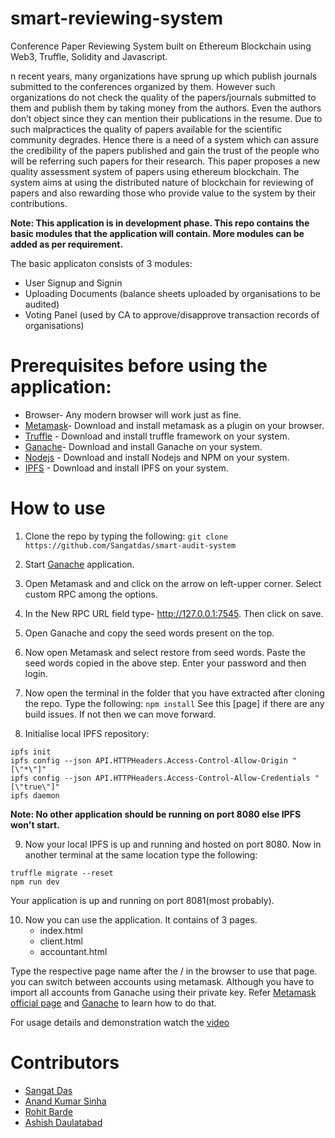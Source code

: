 # smart-reviewing-system
Conference Paper Reviewing System built on Ethereum Blockchain using Web3, Truffle, Solidity and Javascript.

n recent years, many organizations have sprung up which publish journals 	submitted to the conferences organized by them. However such organizations do 	not check the quality of the papers/journals submitted to them and publish them by 	taking money from the authors. Even the authors don’t object since they can 	mention their publications in the resume. Due to such malpractices the quality of 	papers available for the scientific community degrades. Hence there is a need of a 	system which can assure the credibility of the papers published and gain the trust of 	the people who will be referring such papers for their research. This paper proposes 	a new quality assessment system of papers using ethereum blockchain. The system 	aims at using the distributed nature of blockchain for reviewing of papers and also 	rewarding those who provide value to the system by their contributions.

**Note: This application is in development phase. This repo contains the basic modules that the application will contain. More modules can be added as per requirement.**

The basic applicaton consists of 3 modules:
- User Signup and Signin
- Uploading Documents (balance sheets uploaded by organisations to be audited)
- Voting Panel (used by CA to approve/disapprove transaction records of organisations)

# Prerequisites before using the application:
  - Browser- Any modern browser will work just as fine.
  - [Metamask](https://metamask.io/)- Download and install metamask as a plugin on your browser.
  - [Truffle](https://truffleframework.com/) - Download and install truffle framework on your system.
  - [Ganache](https://truffleframework.com/ganache)- Download and install Ganache on your system.
  - [Nodejs](https://nodejs.org/) - Download and install Nodejs and NPM on your system.
  - [IPFS](https://ipfs.io/) - Download and install IPFS on your system.


# How to use

1. Clone the repo by typing the following:
```git clone https://github.com/Sangatdas/smart-audit-system```

2. Start [Ganache](https://truffleframework.com/ganache) application.

3. Open Metamask and and click on the arrow on left-upper corner. Select custom RPC among the options.

4. In the New RPC URL field type- http://127.0.0.1:7545. Then click on save.

5. Open Ganache and copy the seed words present on the top.

6. Now open Metamask and select restore from seed words. Paste the seed words copied in the above step. Enter your password and then login.

7. Now open the terminal in the folder that you have extracted after cloning the repo. Type the following:
```npm install```
See this [page] if there are any build issues. If not then we can move forward.

8. Initialise local IPFS repository:
```
ipfs init
ipfs config --json API.HTTPHeaders.Access-Control-Allow-Origin "[\"*\"]"
ipfs config --json API.HTTPHeaders.Access-Control-Allow-Credentials "[\"true\"]"
ipfs daemon
```
**Note: No other application should be running on port 8080 else IPFS won't start.**

9. Now your local IPFS is up and running and hosted on port 8080. Now in another terminal at the same location type the following:
```
truffle migrate --reset
npm run dev
```
Your application is up and running on port 8081(most probably).

10. Now you can use the application. It contains of 3 pages.
    - index.html
    - client.html
    - accountant.html
    
Type the respective page name after the / in the browser to use that page. you can switch between accounts using metamask. Although you have to import all accounts from Ganache using their private key. Refer [Metamask official page](https://metamask.io/) and [Ganache](https://truffleframework.com/ganache) to learn how to do that.

For usage details and demonstration watch the [video](https://youtu.be/0o5oC16X-BA)

# Contributors
  - [Sangat Das](https://github.com/Sangatdas)
  - [Anand Kumar Sinha](https://github.com/anandsinha07)
  - [Rohit Barde](https://github.com/)
  - [Ashish Daulatabad](https://github.com/)
